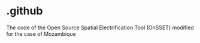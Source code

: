 # .github
The code of the Open Source Spatial Electrification Tool (OnSSET) modified for the case of Mozambique
